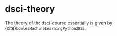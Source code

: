 # dsci-theory

The theory of the dsci-course essentially is given by {cite}`bowlesMachineLearningPython2015`. 







